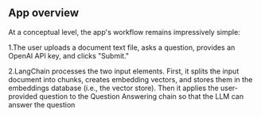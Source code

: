 ## App overview
   
At a conceptual level, the app's workflow remains impressively simple:
   
  1.The user uploads a document text file, asks a question, provides an OpenAI API key, and clicks "Submit."
      
  2.LangChain processes the two input elements. First, it splits the input document into chunks, creates embedding vectors, and stores them in the embeddings database (i.e., the vector store). Then it applies the user-provided question to the Question Answering chain so that the LLM can answer the question

